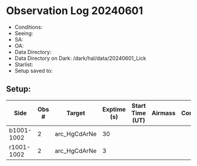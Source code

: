 # Observation Log 20240601

* Conditions: 
* Seeing: 
* SA: 
* OA: 
* Data Directory: 
* Data Directory on Dark: /dark/hal/data/20240601_Lick
* Starlist: 
* Setup saved to: 

## Setup: 

    



| Side | Obs #     | Target    | Exptime (s) | Start Time (UT) | Airmass | Comments                                                   |
|------|-----------|-----------|-------------|-----------------|---------|------------------------------------------------------------|
|b1001-1002|2|arc_HgCdArNe      |30| |||
|r1001-1002|2|arc_HgCdArNe      |3| |||
